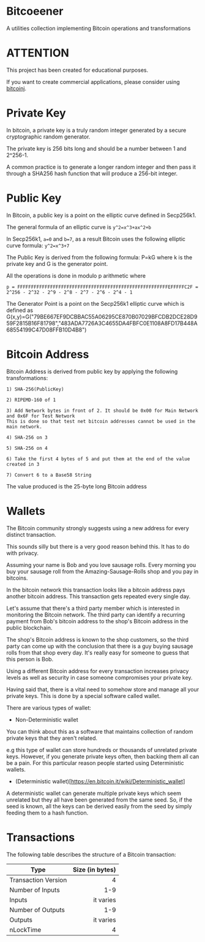 Bitcoeener
===================

A utilities collection implementing Bitcoin operations and transformations

ATTENTION
===================

This project has been created for educational purposes.

If you want to create commercial applications, please consider using [bitcoinj](https://bitcoinj.github.io/).

Private Key
===================

In bitcoin, a private key is a truly random integer generated by a secure cryptographic random generator.

The private key is 256 bits long and should be a number between 1 and 2^256-1.

A common practice is to generate a longer random integer and then pass it through a SHA256 hash function that will produce a 256-bit integer.

Public Key
====================

In Bitcoin, a public key is a point on the elliptic curve defined in Secp256k1.

The general formula of an elliptic curve is `y^2=x^3+ax^2+b`

In Secp256k1, `a=0` and `b=7`, as a result Bitcoin uses the following elliptic curve formula: `y^2=x^3+7`

The Public Key is derived from the following formula: P=kG where k is the private key and G is the generator point.

All the operations is done in modulo p arithmetic where
```
p = FFFFFFFFFFFFFFFFFFFFFFFFFFFFFFFFFFFFFFFFFFFFFFFFFFFFFFFEFFFFFC2F = 2^256 - 2^32 - 2^9 - 2^8 - 2^7 - 2^6 - 2^4 - 1
```

The Generator Point is a point on the Secp256k1 elliptic curve which is defined as G(x,y)=G("79BE667EF9DCBBAC55A06295CE870B07029BFCDB2DCE28D959F2815B16F81798","483ADA7726A3C4655DA4FBFC0E1108A8FD17B448A68554199C47D08FFB10D4B8")

Bitcoin Address
====================

Bitcoin Address is derived from public key by applying the following transformations:
```
1) SHA-256(PublicKey)

2) RIPEMD-160 of 1

3) Add Network bytes in front of 2. It should be 0x00 for Main Network and 0x6F for Test Network
This is done so that test net bitcoin addresses cannot be used in the main network.

4) SHA-256 on 3

5) SHA-256 on 4

6) Take the first 4 bytes of 5 and put them at the end of the value created in 3

7) Convert 6 to a Base58 String
```

The value produced is the 25-byte long Bitcoin address

Wallets
====================

The Bitcoin community strongly suggests using a new address for every distinct transaction.

This sounds silly but there is a very good reason behind this. It has to do with privacy.

Assuming your name is Bob and you love sausage rolls. Every morning you buy your sausage roll from the Amazing-Sausage-Rolls shop and you pay in bitcoins.

In the bitcoin network this transaction looks like a bitcoin address pays another bitcoin address. This transaction gets repeated every single day.

Let's assume that there's a third party member which is interested in monitoring the Bitcoin network. The third party can identify a recurring payment from Bob's bitcoin address to the shop's Bitcoin address in the public blockchain.

The shop's Bitcoin address is known to the shop customers, so the third party can come up with the conclusion that there is a guy buying sausage rolls from that shop every day. It's really easy for someone to guess that this person is Bob.

Using a different Bitcoin address for every transaction increases privacy levels as well as security in case someone compromises your private key.

Having said that, there is a vital need to somehow store and manage all your private keys. This is done by a special software called wallet.

There are various types of wallet:

* Non-Deterministic wallet

You can think about this as a software that maintains collection of random private keys that they aren't related.

e.g this type of wallet can store hundreds or thousands of unrelated private keys. However, if you generate private keys often, then backing them all can be a pain. For this particular reason people started using Deterministic wallets.

* (Deterministic wallet)[https://en.bitcoin.it/wiki/Deterministic_wallet]

A deterministic wallet can generate multiple private keys which seem unrelated but they all have been generated from the same seed. So, if the seed is known, all the keys can be derived easily from the seed by simply feeding them to a hash function.

Transactions
====================

The following table describes the structure of a Bitcoin transaction:

| Type                | Size (in bytes) |
| --------------------| ---------------:|
| Transaction Version | 4               |
| Number of Inputs    | 1-9             |
| Inputs              | it varies       |
| Number of Outputs   | 1-9             |
| Outputs             | it varies       |
| nLockTime           | 4               |

